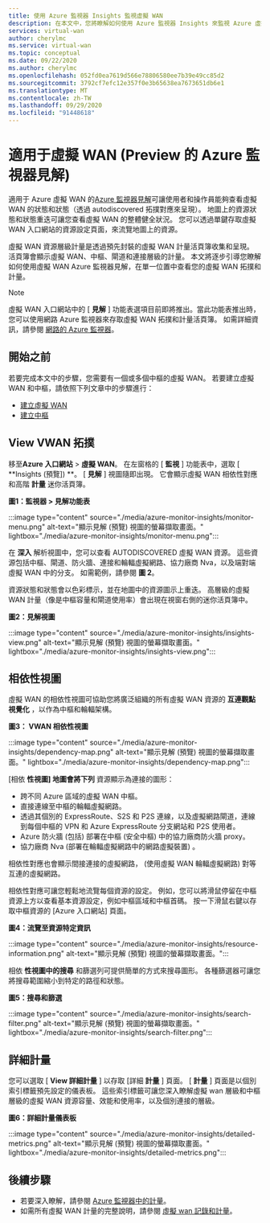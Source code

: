 ```yaml
---
title: 使用 Azure 監視器 Insights 監視虛擬 WAN
description: 在本文中，您將瞭解如何使用 Azure 監視器 Insights 來監視 Azure 虛擬 WAN。
services: virtual-wan
author: cherylmc
ms.service: virtual-wan
ms.topic: conceptual
ms.date: 09/22/2020
ms.author: cherylmc
ms.openlocfilehash: 052fd0ea7619d566e78806580ee7b39e49cc85d2
ms.sourcegitcommit: 3792cf7efc12e357f0e3b65638ea7673651db6e1
ms.translationtype: MT
ms.contentlocale: zh-TW
ms.lasthandoff: 09/29/2020
ms.locfileid: "91448618"
---
```

# <a name="azure-monitor-insights-for-virtual-wan-preview"></a>適用于虛擬 WAN (Preview 的 Azure 監視器見解) 

適用于 Azure 虛擬 WAN 的[Azure 監視器見解](../azure-monitor/insights/network-insights-overview.md)可讓使用者和操作員能夠查看虛擬 WAN 的狀態和狀態（透過 autodiscovered 拓撲對應來呈現）。 地圖上的資源狀態和狀態重迭可讓您查看虛擬 WAN 的整體健全狀況。 您可以透過單鍵存取虛擬 WAN 入口網站的資源設定頁面，來流覽地圖上的資源。

虛擬 WAN 資源層級計量是透過預先封裝的虛擬 WAN 計量活頁簿收集和呈現。 活頁簿會顯示虛擬 WAN、中樞、閘道和連接層級的計量。 本文將逐步引導您瞭解如何使用虛擬 WAN Azure 監視器見解，在單一位置中查看您的虛擬 WAN 拓撲和計量。

> [!NOTE]
> 虛擬 WAN 入口網站中的 [ **見解** ] 功能表選項目前即將推出。當此功能表推出時，您可以使用網路 Azure 監視器來存取虛擬 WAN 拓撲和計量活頁簿。 如需詳細資訊，請參閱 [網路的 Azure 監視器](../azure-monitor/insights/network-insights-overview.md)。 
>

## <a name="before-you-begin"></a>開始之前

若要完成本文中的步驟，您需要有一個或多個中樞的虛擬 WAN。 若要建立虛擬 WAN 和中樞，請依照下列文章中的步驟進行：

* [建立虛擬 WAN](virtual-wan-site-to-site-portal.md#openvwan)
* [建立中樞](virtual-wan-site-to-site-portal.md#hub)

## <a name="view-vwan-topology"></a><a name="topology"></a>View VWAN 拓撲

移至**Azure 入口網站**  >  **虛擬 WAN**。 在左窗格的 [ **監視** ] 功能表中，選取 [ **Insights (預覽]) **。 [ **見解** ] 視圖隨即出現。 它會顯示虛擬 WAN 相依性對應和高階 **計量** 迷你活頁簿。

**圖1：監視器 > 見解功能表**

:::image type="content" source="./media/azure-monitor-insights/monitor-menu.png" alt-text="顯示見解 (預覽) 視圖的螢幕擷取畫面。" lightbox="./media/azure-monitor-insights/monitor-menu.png":::

在 **深入** 解析視圖中，您可以查看 AUTODISCOVERED 虛擬 WAN 資源。 這些資源包括中樞、閘道、防火牆、連接和輪輻虛擬網路、協力廠商 Nva，以及端對端虛擬 WAN 中的分支。 如需範例，請參閱 **圖 2**。

資源狀態和狀態會以色彩標示，並在地圖中的資源圖示上重迭。 高層級的虛擬 WAN 計量（像是中樞容量和閘道使用率）會出現在視窗右側的迷你活頁簿中。

**圖2：見解視圖**

:::image type="content" source="./media/azure-monitor-insights/insights-view.png" alt-text="顯示見解 (預覽) 視圖的螢幕擷取畫面。" lightbox="./media/azure-monitor-insights/insights-view.png":::

## <a name="dependency-view"></a><a name="dependency"></a>相依性視圖

虛擬 WAN 的相依性視圖可協助您將廣泛組織的所有虛擬 WAN 資源的 **互連觀點視覺化** ，以作為中樞和輪輻架構。

**圖3： VWAN 相依性視圖**

:::image type="content" source="./media/azure-monitor-insights/dependency-map.png" alt-text="顯示見解 (預覽) 視圖的螢幕擷取畫面。" lightbox="./media/azure-monitor-insights/dependency-map.png":::

[相依 **性視圖] 地圖會將下列** 資源顯示為連接的圖形：

* 跨不同 Azure 區域的虛擬 WAN 中樞。
* 直接連線至中樞的輪輻虛擬網路。
* 透過其個別的 ExpressRoute、S2S 和 P2S 連線，以及虛擬網路閘道，連線到每個中樞的 VPN 和 Azure ExpressRoute 分支網站和 P2S 使用者。
* Azure 防火牆 (包括) 部署在中樞 (安全中樞) 中的協力廠商防火牆 proxy。
* 協力廠商 Nva (部署在輪輻虛擬網路中的網路虛擬裝置) 。

相依性對應也會顯示間接連接的虛擬網路， (使用虛擬 WAN 輪輻虛擬網路) 對等互連的虛擬網路。

相依性對應可讓您輕鬆地流覽每個資源的設定。 例如，您可以將滑鼠停留在中樞資源上方以查看基本資源設定，例如中樞區域和中樞首碼。 按一下滑鼠右鍵以存取中樞資源的 [Azure 入口網站] 頁面。

**圖4：流覽至資源特定資訊**

:::image type="content" source="./media/azure-monitor-insights/resource-information.png" alt-text="顯示見解 (預覽) 視圖的螢幕擷取畫面。":::

相依 **性視圖中的搜尋** 和篩選列可提供簡單的方式來搜尋圖形。 各種篩選器可讓您將搜尋範圍縮小到特定的路徑和狀態。

**圖5：搜尋和篩選**

:::image type="content" source="./media/azure-monitor-insights/search-filter.png" alt-text="顯示見解 (預覽) 視圖的螢幕擷取畫面。" lightbox="./media/azure-monitor-insights/search-filter.png":::

## <a name="detailed-metrics"></a><a name="detailed"></a>詳細計量

您可以選取 [ **View 詳細計量** ] 以存取 [詳細 **計量** ] 頁面。 [ **計量** ] 頁面是以個別索引標籤預先設定的儀表板。 這些索引標籤可讓您深入瞭解虛擬 wan 層級和中樞層級的虛擬 WAN 資源容量、效能和使用率，以及個別連接的層級。

**圖6：詳細計量儀表板**

:::image type="content" source="./media/azure-monitor-insights/detailed-metrics.png" alt-text="顯示見解 (預覽) 視圖的螢幕擷取畫面。" lightbox="./media/azure-monitor-insights/detailed-metrics.png":::

## <a name="next-steps"></a>後續步驟

* 若要深入瞭解，請參閱 [Azure 監視器中的計量](../azure-monitor/platform/data-platform-metrics.md)。
* 如需所有虛擬 WAN 計量的完整說明，請參閱 [虛擬 wan 記錄和計量](logs-metrics.md)。
